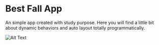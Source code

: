 
# Best Fall App
An simple app created with study purpose. Here you will find a little bit about dynamic behaviors and auto layout totally programmatically.

![Alt Text](https://media.giphy.com/media/3obceHIcF5sZq3O1wi/giphy.gif)


